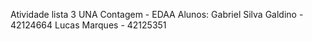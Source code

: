 Atividade lista 3 UNA Contagem - EDAA
Alunos:
Gabriel Silva Galdino - 42124664
Lucas Marques - 42125351
